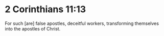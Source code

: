 # 2 Corinthians 11:13

For such [are] false apostles, deceitful workers, transforming themselves into the apostles of Christ.